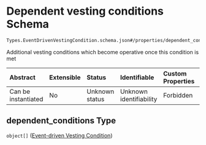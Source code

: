 # Dependent vesting conditions Schema

```txt
Types.EventDrivenVestingCondition.schema.json#/properties/dependent_conditions
```

Additional vesting conditions which become operative once this condition is met

| Abstract            | Extensible | Status         | Identifiable            | Custom Properties | Additional Properties | Access Restrictions | Defined In                                                                                                          |
| :------------------ | :--------- | :------------- | :---------------------- | :---------------- | :-------------------- | :------------------ | :------------------------------------------------------------------------------------------------------------------ |
| Can be instantiated | No         | Unknown status | Unknown identifiability | Forbidden         | Allowed               | none                | [EventDrivenVestingCondition.schema.json*](../types/EventDrivenVestingCondition.schema.json "open original schema") |

## dependent_conditions Type

`object[]` ([Event-driven Vesting Condition](eventdrivenvestingcondition-properties-dependent-vesting-conditions-event-driven-vesting-condition.md))

